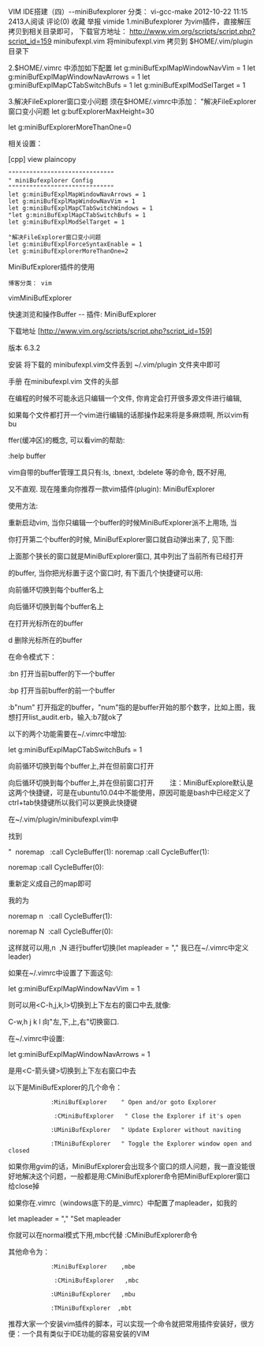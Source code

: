  VIM IDE搭建（四）--miniBufexplorer
分类： vi-gcc-make 2012-10-22 11:15 2413人阅读 评论(0) 收藏 举报
vimide
1.miniBufexplorer 为vim插件，直接解压拷贝到相关目录即可，
  下载官方地址：
  http://www.vim.org/scripts/script.php?script_id=159
  minibufexpl.vim
  将minibufexpl.vim 拷贝到 $HOME/.vim/plugin目录下
  
2.$HOME/.vimrc 中添加如下配置
let g:miniBufExplMapWindowNavVim = 1 
let g:miniBufExplMapWindowNavArrows = 1 
let g:miniBufExplMapCTabSwitchBufs = 1 
let g:miniBufExplModSelTarget = 1


3.解决FileExplorer窗口变小问题 须在$HOME/.vimrc中添加：
"解决FileExplorer窗口变小问题
let g:bufExplorerMaxHeight=30

let g:miniBufExplorerMoreThanOne=0


相关设置：

[cpp] view plaincopy

    """"""""""""""""""""""""""""""  
    " miniBufexplorer Config  
    """"""""""""""""""""""""""""""  
    let g:miniBufExplMapWindowNavArrows = 1  
    let g:miniBufExplMapWindowNavVim = 1  
    let g:miniBufExplMapCTabSwitchWindows = 1  
    "let g:miniBufExplMapCTabSwitchBufs = 1   
    let g:miniBufExplModSelTarget = 1  
      
    "解决FileExplorer窗口变小问题  
    let g:miniBufExplForceSyntaxEnable = 1  
    let g:miniBufExplorerMoreThanOne=2  
    

    
MiniBufExplorer插件的使用

    博客分类： vim 

vimMiniBufExplorer 

 

快速浏览和操作Buffer -- 插件: MiniBufExplorer

 

下载地址 [http://www.vim.org/scripts/script.php?script_id=159]

版本     6.3.2

安装     将下载的 minibufexpl.vim文件丢到 \~/.vim/plugin 文件夹中即可

手册     在minibufexpl.vim 文件的头部

 

 

在编程的时候不可能永远只编辑一个文件, 你肯定会打开很多源文件进行编辑,

如果每个文件都打开一个vim进行编辑的话那操作起来将是多麻烦啊, 所以vim有bu

ffer(缓冲区)的概念, 可以看vim的帮助:

:help buffer

vim自带的buffer管理工具只有:ls, :bnext, :bdelete 等的命令, 既不好用,

又不直观. 现在隆重向你推荐一款vim插件(plugin): MiniBufExplorer

 

使用方法:

重新启动vim, 当你只编辑一个buffer的时候MiniBufExplorer派不上用场, 当

你打开第二个buffer的时候, MiniBufExplorer窗口就自动弹出来了, 见下图:


 

上面那个狭长的窗口就是MiniBufExplorer窗口, 其中列出了当前所有已经打开

的buffer, 当你把光标置于这个窗口时, 有下面几个快捷键可以用:

 

<Tab>   向前循环切换到每个buffer名上

<S-Tab> 向后循环切换到每个buffer名上

<Enter> 在打开光标所在的buffer

d       删除光标所在的buffer

 

在命令模式下：

:bn   打开当前buffer的下一个buffer

:bp   打开当前buffer的前一个buffer

:b"num"   打开指定的buffer，"num"指的是buffer开始的那个数字，比如上图，我想打开list_audit.erb，输入:b7就ok了

 

以下的两个功能需要在~/.vimrc中增加:

let g:miniBufExplMapCTabSwitchBufs = 1

 

<C-Tab> 向前循环切换到每个buffer上,并在但前窗口打开

<C-S-Tab> 向后循环切换到每个buffer上,并在但前窗口打开&nbsp;　　注：MiniBufExplore默认是这两个快捷键，可是在ubuntu10.04中不能使用，原因可能是bash中已经定义了ctrl+tab快捷键所以我们可以更换此快捷键

在~/.vim/plugin/minibufexpl.vim中

找到

" &nbsp;noremap <C-TAB> &nbsp; :call <SID>CycleBuffer(1)<CR>:<BS>  noremap <C-TAB>   :call <SID>CycleBuffer(1)<CR>:<BS>

noremap <C-S-TAB> :call <SID>CycleBuffer(0)<CR>:<BS>

重新定义成自己的map即可

我的为

noremap <silent> <leader>n&nbsp;&nbsp; :call <SID>CycleBuffer(1)<CR>:<BS>

noremap <silent> <leader>N&nbsp; :call <SID>CycleBuffer(0)<CR>:<BS>

这样就可以用,n&nbsp; ,N 进行buffer切换(let mapleader = "," 我已在~/.vimrc中定义leader)

如果在~/.vimrc中设置了下面这句:

let g:miniBufExplMapWindowNavVim = 1

则可以用<C-h,j,k,l>切换到上下左右的窗口中去,就像:

C-w,h j k l    向"左,下,上,右"切换窗口.

在~/.vimrc中设置:

let g:miniBufExplMapWindowNavArrows = 1

是用<C-箭头键>切换到上下左右窗口中去

 

以下是MiniBufExplorer的几个命令：

 

                :MiniBufExplorer    " Open and/or goto Explorer

                 :CMiniBufExplorer   " Close the Explorer if it's open

                :UMiniBufExplorer   " Update Explorer without naviting

                :TMiniBufExplorer   " Toggle the Explorer window open and closed

 

如果你用gvim的话，MiniBufExplorer会出现多个窗口的烦人问题，我一直没能很好地解决这个问题，一般都是用:CMiniBufExplorer命令把MiniBufExplorer窗口给close掉

 

 

如果你在.vimrc（windows底下的是_vimrc）中配置了mapleader，如我的

let mapleader = ","       "Set mapleader

 

你就可以在normal模式下用,mbc代替 :CMiniBufExplorer命令

其他命令为：

 

                :MiniBufExplorer    ,mbe

                 :CMiniBufExplorer   ,mbc

                :UMiniBufExplorer   ,mbu

                :TMiniBufExplorer  ,mbt

 

推荐大家一个安装vim插件的脚本，可以实现一个命令就把常用插件安装好，很方便：一个具有类似于IDE功能的容易安装的VIM


